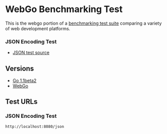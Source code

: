 # WebGo Benchmarking Test

This is the webgo portion of a [benchmarking test suite](../) comparing a variety of web development platforms.

### JSON Encoding Test
* [JSON test source](hello.go)

## Versions

* [Go 1.1beta2](http://golang.org/)
* [WebGo](https://github.com/hoisie/web)

## Test URLs

### JSON Encoding Test

    http://localhost:8080/json

